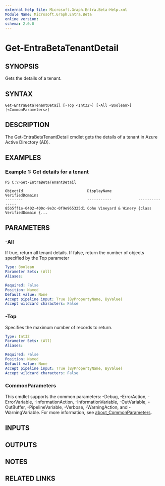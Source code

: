 ```yaml
---
external help file: Microsoft.Graph.Entra.Beta-Help.xml
Module Name: Microsoft.Graph.Entra.Beta
online version:
schema: 2.0.0
---
```


# Get-EntraBetaTenantDetail

## SYNOPSIS
Gets the details of a tenant.

## SYNTAX

```
Get-EntraBetaTenantDetail [-Top <Int32>] [-All <Boolean>] [<CommonParameters>]
```

## DESCRIPTION
The Get-EntraBetaTenantDetail cmdlet gets the details of a tenant in Azure Active Directory (AD).

## EXAMPLES

### Example 1: Get details for a tenant
```
PS C:\>Get-EntraBetaTenantDetail

ObjectId                             DisplayName            VerifiedDomains
--------                             -----------            ---------------
85b5ff1e-0402-400c-9e3c-0f9e965325d1 Coho Vineyard & Winery {class VerifiedDomain {...
```

## PARAMETERS

### -All
If true, return all tenant details.
If false, return the number of objects specified by the Top parameter

```yaml
Type: Boolean
Parameter Sets: (All)
Aliases:

Required: False
Position: Named
Default value: None
Accept pipeline input: True (ByPropertyName, ByValue)
Accept wildcard characters: False
```

### -Top
Specifies the maximum number of records to return.

```yaml
Type: Int32
Parameter Sets: (All)
Aliases:

Required: False
Position: Named
Default value: None
Accept pipeline input: True (ByPropertyName, ByValue)
Accept wildcard characters: False
```

### CommonParameters
This cmdlet supports the common parameters: -Debug, -ErrorAction, -ErrorVariable, -InformationAction, -InformationVariable, -OutVariable, -OutBuffer, -PipelineVariable, -Verbose, -WarningAction, and -WarningVariable. For more information, see [about_CommonParameters](https://go.microsoft.com/fwlink/?LinkID=113216).

## INPUTS

## OUTPUTS

## NOTES

## RELATED LINKS
